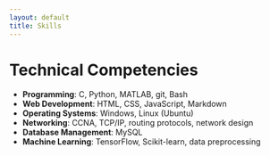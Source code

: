 ```yaml
---
layout: default
title: Skills
---
```


# Technical Competencies

- **Programming**: C, Python, MATLAB, git, Bash  
- **Web Development**: HTML, CSS, JavaScript, Markdown  
- **Operating Systems**: Windows, Linux (Ubuntu)  
- **Networking**: CCNA, TCP/IP, routing protocols, network design  
- **Database Management**: MySQL  
- **Machine Learning**: TensorFlow, Scikit-learn, data preprocessing  
